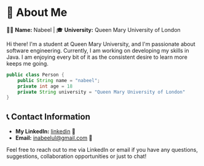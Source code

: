 # 📍 About Me

👨‍🎓 **Name:** Nabeel | 🎓 **University:** Queen Mary University of London

Hi there! I'm a student at Queen Mary University, and I'm passionate about software engineering. Currently, I am working on developing my skills in Java. I am enjoying every bit of it as the consistent desire to learn more keeps me going.

```java
public class Person {
    public String name = "nabeel";
    private int age = 18
    private String university = "Queen Mary University of London"
}
```

## 📞 Contact Information

- **My LinkedIn:** [linkedin](https://www.linkedin.com/feed/?trk=404_page) 🔗
- **Email:** inabeelul@gmail.com 📧

Feel free to reach out to me via LinkedIn or email if you have any questions, suggestions, collaboration opportunities or just to chat!
